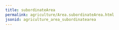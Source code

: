 ```yaml
---
title: subordinateArea
permalink: agriculture/Area.subordinateArea.html
jsonid: agriculture_area_subordinatearea
---
```

